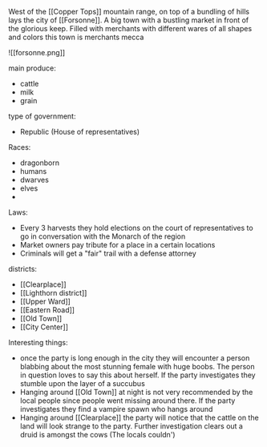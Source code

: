 West of the [[Copper Tops]] mountain range, on top of a bundling of hills lays the city of [[Forsonne]]. A big town with a bustling market in front of the glorious keep. Filled with merchants with different wares of all shapes and colors this town is merchants mecca

![[forsonne.png]]

main produce:
- cattle
- milk
- grain

type of government:
- Republic (House of representatives)

Races:
- dragonborn
- humans
- dwarves
- elves
- 

Laws:
- Every 3 harvests they hold elections on the court of representatives to go in conversation with the Monarch of the region
- Market owners pay tribute for a place in a certain locations
- Criminals will get a "fair" trail with a defense attorney 

districts:
- [[Clearplace]]
- [[Lighthorn district]]
- [[Upper Ward]]
- [[Eastern Road]]
- [[Old Town]]
- [[City Center]]

Interesting things:
- once the party is long enough in the city they will encounter a person blabbing about the most stunning female with huge boobs. The person in question loves to say this about herself. If the party investigates they stumble upon the layer of a succubus
- Hanging around [[Old Town]] at night is not very recommended by the local people since people went missing around there. If the party investigates they find a vampire spawn who hangs around 
- Hanging around [[Clearplace]] the party will notice that the cattle on the land will look strange to the party. Further investigation clears out a druid is amongst the cows (The locals couldn')
